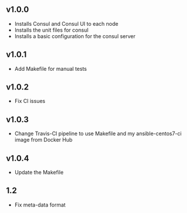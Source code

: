 ## v1.0.0

- Installs Consul and Consul UI to each node
- Installs the unit files for consul
- Installs a basic configuration for the consul server

## v1.0.1

- Add Makefile for manual tests

## v1.0.2

- Fix CI issues

## v1.0.3

- Change Travis-CI pipeline to use Makefile and my ansible-centos7-ci image from Docker Hub

## v1.0.4
- Update the Makefile

## 1.2
- Fix meta-data format
